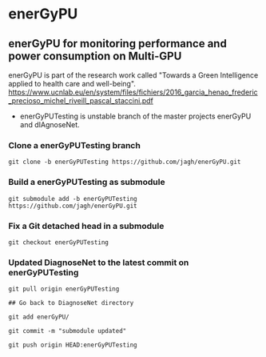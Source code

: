 # enerGyPU
enerGyPU for monitoring performance and power consumption on Multi-GPU
----------------------------------------------------------------------------------------

enerGyPU is part of the research work called "Towards a Green Intelligence applied to health care and well-being".
https://www.ucnlab.eu/en/system/files/fichiers/2016_garcia_henao_frederic_precioso_michel_riveill_pascal_staccini.pdf

* enerGyPUTesting is unstable branch of the master projects enerGyPU and dIAgnoseNet.

### Clone a enerGyPUTesting branch

```git clone -b enerGyPUTesting https://github.com/jagh/enerGyPU.git```

### Build a enerGyPUTesting as submodule

```git submodule add -b enerGyPUTesting https://github.com/jagh/enerGyPU.git```

### Fix a Git detached head in a submodule
```git checkout enerGyPUTesting```

### Updated DiagnoseNet to the latest commit on enerGyPUTesting
```git pull origin enerGyPUTesting```

```## Go back to DiagnoseNet directory```

```git add enerGyPU/```

```git commit -m "submodule updated"```

```git push origin HEAD:enerGyPUTesting```
